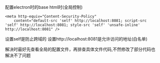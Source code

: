 配置electron时的base html时(全局控制)
```javascipt
<meta http-equiv="Content-Security-Policy"
    content="default-src 'self' http://localhost:8081; script-src 'self' http://localhost:8081; style-src 'self' 'unsafe-inline' http://localhost:8081" />
```

设置self是防止跨域的
设置http://localhost:8081是允许访问的地址(白名单)

解决时最好先查看全局的配置文件，再排查具体文件代码,不然修改了部分代码也解决不了问题